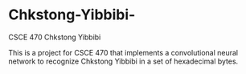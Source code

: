 # Chkstong-Yibbibi-
CSCE 470 Chkstong Yibbibi

This is a project for CSCE 470 that implements a convolutional neural network to recognize Chkstong Yibbibi in a set of hexadecimal bytes. 
